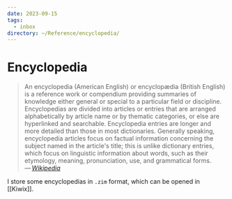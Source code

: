 ```yaml
---
date: 2023-09-15
tags:
  - inbox
directory: ~/Reference/encyclopedia/
---
```


# Encyclopedia

> An encyclopedia (American English) or encyclopædia (British English) is a
> reference work or compendium providing summaries of knowledge either general
> or special to a particular field or discipline. Encyclopedias are
> divided into articles or entries that are arranged alphabetically by article
> name or by thematic categories, or else are hyperlinked and searchable.
> Encyclopedia entries are longer and more detailed than those in most
> dictionaries. Generally speaking, encyclopedia articles focus on factual
> information concerning the subject named in the article's title; this is
> unlike dictionary entries, which focus on linguistic information about words,
> such as their etymology, meaning, pronunciation, use, and grammatical forms.\
> — <cite>[Wikipedia](https://en.wikipedia.org/wiki/Encyclopedia)</cite>

I store some encyclopedias in `.zim` format, which can be opened in [[Kiwix]].
